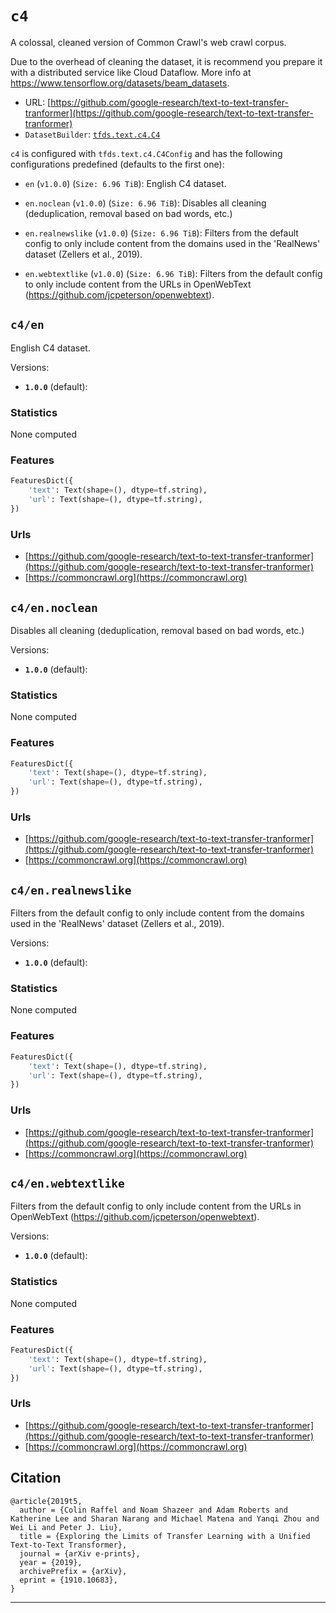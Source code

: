 <div itemscope itemtype="http://schema.org/Dataset">
  <div itemscope itemprop="includedInDataCatalog" itemtype="http://schema.org/DataCatalog">
    <meta itemprop="name" content="TensorFlow Datasets" />
  </div>

  <meta itemprop="name" content="c4" />
  <meta itemprop="description" content="A colossal, cleaned version of Common Crawl's web crawl corpus.&#10;&#10;Due to the overhead of cleaning the dataset, it is recommend you prepare it with&#10;a distributed service like Cloud Dataflow. More info at&#10;https://www.tensorflow.org/datasets/beam_datasets.&#10;&#10;&#10;To use this dataset:&#10;&#10;```python&#10;import tensorflow_datasets as tfds&#10;&#10;ds = tfds.load('c4', split='train')&#10;for ex in ds.take(4):&#10;  print(ex)&#10;```&#10;&#10;See [the guide](https://www.tensorflow.org/datasets/overview) for more&#10;informations on [tensorflow_datasets](https://www.tensorflow.org/datasets).&#10;&#10;" />
  <meta itemprop="url" content="https://www.tensorflow.org/datasets/catalog/c4" />
  <meta itemprop="sameAs" content="https://github.com/google-research/text-to-text-transfer-tranformer" />
  <meta itemprop="citation" content="&#10;@article{2019t5,&#10;  author = {Colin Raffel and Noam Shazeer and Adam Roberts and Katherine Lee and Sharan Narang and Michael Matena and Yanqi Zhou and Wei Li and Peter J. Liu},&#10;  title = {Exploring the Limits of Transfer Learning with a Unified Text-to-Text Transformer},&#10;  journal = {arXiv e-prints},&#10;  year = {2019},&#10;  archivePrefix = {arXiv},&#10;  eprint = {1910.10683},&#10;}&#10;" />
</div>

# `c4`

A colossal, cleaned version of Common Crawl's web crawl corpus.

Due to the overhead of cleaning the dataset, it is recommend you prepare it with
a distributed service like Cloud Dataflow. More info at
https://www.tensorflow.org/datasets/beam_datasets.

*   URL:
    [https://github.com/google-research/text-to-text-transfer-tranformer](https://github.com/google-research/text-to-text-transfer-tranformer)
*   `DatasetBuilder`:
    [`tfds.text.c4.C4`](https://github.com/tensorflow/datasets/tree/master/tensorflow_datasets/text/c4.py)

`c4` is configured with `tfds.text.c4.C4Config` and has the following
configurations predefined (defaults to the first one):

*   `en` (`v1.0.0`) (`Size: 6.96 TiB`): English C4 dataset.

*   `en.noclean` (`v1.0.0`) (`Size: 6.96 TiB`): Disables all cleaning
    (deduplication, removal based on bad words, etc.)

*   `en.realnewslike` (`v1.0.0`) (`Size: 6.96 TiB`): Filters from the default
    config to only include content from the domains used in the 'RealNews'
    dataset (Zellers et al., 2019).

*   `en.webtextlike` (`v1.0.0`) (`Size: 6.96 TiB`): Filters from the default
    config to only include content from the URLs in OpenWebText
    (https://github.com/jcpeterson/openwebtext).

## `c4/en`
English C4 dataset.

Versions:

*   **`1.0.0`** (default):

### Statistics
None computed

### Features
```python
FeaturesDict({
    'text': Text(shape=(), dtype=tf.string),
    'url': Text(shape=(), dtype=tf.string),
})
```

### Urls

*   [https://github.com/google-research/text-to-text-transfer-tranformer](https://github.com/google-research/text-to-text-transfer-tranformer)
*   [https://commoncrawl.org](https://commoncrawl.org)

## `c4/en.noclean`
Disables all cleaning (deduplication, removal based on bad words, etc.)

Versions:

*   **`1.0.0`** (default):

### Statistics
None computed

### Features
```python
FeaturesDict({
    'text': Text(shape=(), dtype=tf.string),
    'url': Text(shape=(), dtype=tf.string),
})
```

### Urls

*   [https://github.com/google-research/text-to-text-transfer-tranformer](https://github.com/google-research/text-to-text-transfer-tranformer)
*   [https://commoncrawl.org](https://commoncrawl.org)

## `c4/en.realnewslike`

Filters from the default config to only include content from the domains used in
the 'RealNews' dataset (Zellers et al., 2019).

Versions:

*   **`1.0.0`** (default):

### Statistics
None computed

### Features
```python
FeaturesDict({
    'text': Text(shape=(), dtype=tf.string),
    'url': Text(shape=(), dtype=tf.string),
})
```

### Urls

*   [https://github.com/google-research/text-to-text-transfer-tranformer](https://github.com/google-research/text-to-text-transfer-tranformer)
*   [https://commoncrawl.org](https://commoncrawl.org)

## `c4/en.webtextlike`

Filters from the default config to only include content from the URLs in
OpenWebText (https://github.com/jcpeterson/openwebtext).

Versions:

*   **`1.0.0`** (default):

### Statistics
None computed

### Features
```python
FeaturesDict({
    'text': Text(shape=(), dtype=tf.string),
    'url': Text(shape=(), dtype=tf.string),
})
```

### Urls

*   [https://github.com/google-research/text-to-text-transfer-tranformer](https://github.com/google-research/text-to-text-transfer-tranformer)
*   [https://commoncrawl.org](https://commoncrawl.org)

## Citation
```
@article{2019t5,
  author = {Colin Raffel and Noam Shazeer and Adam Roberts and Katherine Lee and Sharan Narang and Michael Matena and Yanqi Zhou and Wei Li and Peter J. Liu},
  title = {Exploring the Limits of Transfer Learning with a Unified Text-to-Text Transformer},
  journal = {arXiv e-prints},
  year = {2019},
  archivePrefix = {arXiv},
  eprint = {1910.10683},
}
```

--------------------------------------------------------------------------------
